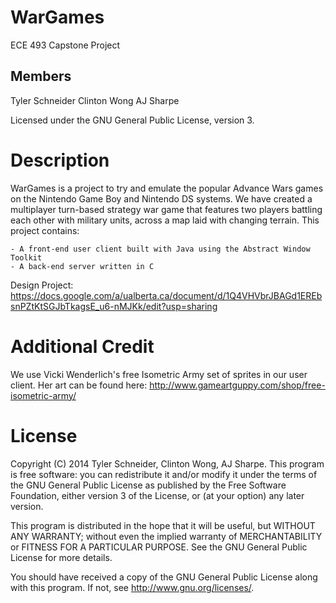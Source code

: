 WarGames
========

ECE 493 Capstone Project

Members
--------
Tyler Schneider
Clinton Wong
AJ Sharpe

Licensed under the GNU General Public License, version 3.


Description
============

WarGames is a project to try and emulate the popular Advance Wars games on the Nintendo Game Boy and Nintendo DS systems.
We have created a multiplayer turn-based strategy war game that features two players battling each other with military units, across a map laid with changing terrain.
This project contains:

	- A front-end user client built with Java using the Abstract Window Toolkit
	- A back-end server written in C

Design Project: 
https://docs.google.com/a/ualberta.ca/document/d/1Q4VHVbrJBAGd1EREbsnPZtKtSGJbTkagsE_u6-nMJKk/edit?usp=sharing

Additional Credit
===============

We use Vicki Wenderlich's free Isometric Army set of sprites in our user client.
Her art can be found here: http://www.gameartguppy.com/shop/free-isometric-army/


License
============

Copyright (C) 2014 Tyler Schneider, Clinton Wong, AJ Sharpe.
This program is free software: you can redistribute it and/or modify
it under the terms of the GNU General Public License as published by
the Free Software Foundation, either version 3 of the License, or
(at your option) any later version.

This program is distributed in the hope that it will be useful,
but WITHOUT ANY WARRANTY; without even the implied warranty of
MERCHANTABILITY or FITNESS FOR A PARTICULAR PURPOSE.  See the
GNU General Public License for more details.

You should have received a copy of the GNU General Public License
along with this program.  If not, see <http://www.gnu.org/licenses/>.